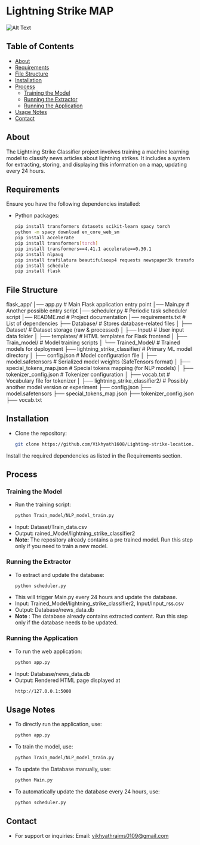 # Lightning Strike MAP

![Alt Text](https://t3.ftcdn.net/jpg/05/62/58/24/360_F_562582424_bwgTtM5hpznLoDBgitUKH0Xc1oTyZI6Z.jpg)

## Table of Contents

- [About](#about)
- [Requirements](#requirements)
- [File Structure](#File-structure)
- [Installation](#installation)
- [Process](#Process)
  - [Training the Model](#training-the-model)
  - [Running the Extractor](#running-the-extractor)
  - [Running the Application](#running-the-application)
- [Usage Notes](#usage-notes)
- [Contact](#contact)

## About

The Lightning Strike Classifier project involves training a machine learning model to classify news articles about lightning strikes. It includes a system for extracting, storing, and displaying this information on a map, updating every 24 hours.

## Requirements

Ensure you have the following dependencies installed:

- Python packages:
  ```bash
  pip install transformers datasets scikit-learn spacy torch
  python -m spacy download en_core_web_sm
  pip install accelerate
  pip install transformers[torch]
  pip install transformers==4.41.1 accelerate==0.30.1
  pip install nlpaug
  pip install trafilatura beautifulsoup4 requests newspaper3k transformers torch feedparser psycopg2-binary folium opencage langdetect
  pip install schedule
  pip install flask

  ```
## File Structure
flask_app/
│── app.py                      # Main Flask application entry point
│── Main.py                     # Another possible entry script
│── scheduler.py                 # Periodic task scheduler script
│── README.md                    # Project documentation
│── requirements.txt             # List of dependencies
├── Database/                    # Stores database-related files
│
├── Dataset/                     # Dataset storage (raw & processed)
│
├── Input/                       # User input data folder
│
├── templates/                   # HTML templates for Flask frontend
│
├── Train_model/                 # Model training scripts
│
└── Trained_Model/         # Trained models for deployment
    ├── lightning_strike_classifier/    # Primary ML model directory
    │   ├── config.json                 # Model configuration file
    │   ├── model.safetensors            # Serialized model weights (SafeTensors format)
    │   ├── special_tokens_map.json      # Special tokens mapping (for NLP models)
    │   ├── tokenizer_config.json        # Tokenizer configuration
    │   ├── vocab.txt                    # Vocabulary file for tokenizer
    │
    ├── lightning_strike_classifier2/    # Possibly another model version or experiment
        ├── config.json
        ├── model.safetensors
        ├── special_tokens_map.json
        ├── tokenizer_config.json
        ├── vocab.txt

## Installation

- Clone the repository:
  ```bash
  git clone https://github.com/Vikhyath1608/Lighting-strike-location.git
  ```

Install the required dependencies as listed in the Requirements section.

## Process

### Training the Model

- Run the training script:
  ```bash
  python Train_model/NLP_model_train.py
  ```
- Input: Dataset/Train_data.csv
- Output: rained_Model/lightning_strike_classifier2
- **Note**: The repository already contains a pre trained model. Run this step only if you need to train a new model.

### Running the Extractor

- To extract and update the database:
  ```bash
  python scheduler.py
  ```
- This will trigger Main.py every 24 hours and update the database.
- Input: Trained_Model/lightning_strike_classifier2, Input/Input_rss.csv
- Output: Database/news_data.db
- **Note** : The database already contains extracted content. Run this step only if the database needs to be updated.

### Running the Application

- To run the web application:
  ```bash
  python app.py 
  ```
- Input: Database/news_data.db
- Output: Rendered HTML page displayed at
  ```bash
  http://127.0.0.1:5000

  ```

## Usage Notes

- To directly run the application, use:
  ```bash
  python app.py
  ```
- To train the model, use:
  ```bash
  python Train_model/NLP_model_train.py
  ```
- To update the Database manually, use:
  ```bash
  python Main.py
  ```
- To automatically update the database every 24 hours, use:
  ```bash
  python scheduler.py

  ```

## Contact

- For support or inquiries:
  Email: vikhyathraims0109@gmail.com
